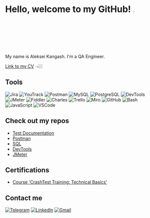 # Hello, welcome to my GitHub! <img src="https://media.giphy.com/media/hvRJCLFzcasrR4ia7z/giphy.gif" width="3%">

My name is Aleksei Kangash. I'm a QA Engineer. 

<a href="https://docs.google.com/document/d/1OgiXz-uFInlL7NvYfWvMFyv02pU6OLU_oy9NJZjutIo/edit?usp=sharing" target="_blank">Link to my CV</a> 👈🏼

## Tools
![Jira](https://img.shields.io/badge/jira-316192?style=for-the-badge&logo=jira&logoColor=white)
![YouTrack](https://img.shields.io/badge/YouTrack-b4b6b8?style=for-the-badge&logo=jetbrains&logoColor=333333)
![Postman](https://img.shields.io/badge/Postman-FF6C37?style=for-the-badge&logo=postman&logoColor=white)
![MySQL](https://img.shields.io/badge/MySQL-007d7d?style=for-the-badge&logo=mysql&logoColor=white) 
![PostgreSQL](https://img.shields.io/badge/PostgreSQL-316192?style=for-the-badge&logo=postgresql&logoColor=white)
![DevTools](https://img.shields.io/badge/DevTools-fbc116?style=for-the-badge&logo=googlechrome&logoColor=333333)
![JMeter](https://img.shields.io/badge/JMeter-961728?style=for-the-badge&logo=apachejmeter&logoColor=f49124)
![Fiddler](https://img.shields.io/badge/Fiddler-2cac43?style=for-the-badge&logo=progress&logoColor=white) 
![Charles](https://img.shields.io/badge/Charles-007d7d?style=for-the-badge&logo=coil&logoColor=white) 
![Trello](https://img.shields.io/badge/Trello-316192?style=for-the-badge&logo=trello&logoColor=white) 
![Miro](https://img.shields.io/badge/Miro-ffd030?style=for-the-badge&logo=miro&logoColor=050038) 
![GitHub](https://img.shields.io/badge/GitHub-333333?style=for-the-badge&logo=github&logoColor=b4b6b8) 
![Bash](https://img.shields.io/badge/Bash-f05033?style=for-the-badge&logo=git&logoColor=white) 
![JavaScript](https://img.shields.io/badge/javascript-333333?style=for-the-badge&logo=javascript&logoColor=%23F7DF1E)
![VSCode](https://img.shields.io/badge/VSCode-007acc?style=for-the-badge&logo=visualstudio&logoColor=white) 

## Check out my repos
* [Test Documentation](https://github.com/kangash/Test-Documentation)
* [Postman](https://github.com/kangash/Postman)
* [SQL](https://github.com/kangash/SQL)
* [DevTools](https://github.com/kangash/DevTools)
* [JMeter](https://github.com/kangash/JMeter)

<!-- ## My CV
  <a href="https://docs.google.com/document/d/1OgiXz-uFInlL7NvYfWvMFyv02pU6OLU_oy9NJZjutIo/edit?usp=sharing" target="_blank"><img alt="LinkToMyCV" src="https://img.shields.io/badge/Click here-333333?style=for-the-badge" /></a> -->

## Certifications

- [Course 'CrashTest Training: Technical Basics'](https://drive.google.com/file/d/1qhIAcg57z0qL6Km_P42uHUKfRvcdXrnf/view?usp=sharing)

## Contact me
[![Telegram](https://img.shields.io/badge/Telegram-333333?style=for-the-badge&logo=telegram)](https://t.me/kangash)
[![LinkedIn](https://img.shields.io/badge/LinkedIn-333333?style=for-the-badge&logo=linkedin)](https://www.linkedin.com/in/aleksei-kangash/)
[![Gmail](https://img.shields.io/badge/Gmail-333333?style=for-the-badge&logo=gmail)](mailto:kangash.aleksei@gmail.com)